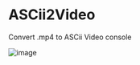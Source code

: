 # ASCii2Video
Convert .mp4 to ASCii Video console

![image](https://user-images.githubusercontent.com/64814564/173725304-db147b71-dc89-42a6-b09a-68da1d69946c.png)
